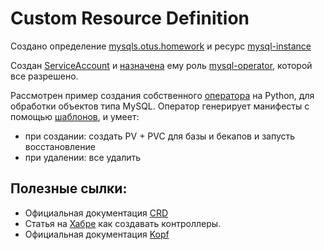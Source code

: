 # Custom Resource Definition

Создано определение [mysqls.otus.homework](./deploy/crd.yaml) и ресурс [mysql-instance](./deploy/cr.yml)

Создан [ServiceAccount](./deploy/service-account.yml) и [назначена](./deploy/role-binding.yml) ему роль [mysql-operator](./delpoy/role.yml), которой все разрешено.

Рассмотрен пример создания собственного [оператора](./build/mysql-operator.py) на Python, для обработки объектов типа MySQL.
Оператор генерирует манифесты с помощью [шаблонов](./build/templates), и умеет:
- при создании: создать PV + PVC для базы и бекапов и запусть восстановление
- при удалении: все удалить


## Полезные сылки:

- Официальная документация [CRD](https://kubernetes.io/docs/tasks/access-kubernetes-api/custom-resources/custom-resource-definitions/)
- Статья на [Хабре](https://habr.com/ru/company/flant/blog/459320/) как создавать контроллеры.
- Официальная документация [Kopf](https://pypi.org/project/kopf/)
